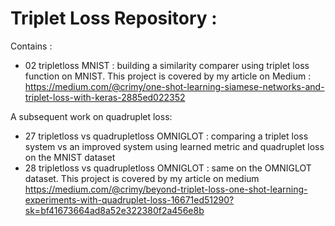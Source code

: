 # Triplet Loss Repository : 

Contains : 
- 02 tripletloss MNIST : building a similarity comparer using triplet loss function on MNIST. This project is covered by my article on Medium : https://medium.com/@crimy/one-shot-learning-siamese-networks-and-triplet-loss-with-keras-2885ed022352

A subsequent work on quadruplet loss:
- 27 tripletloss vs quadrupletloss OMNIGLOT : comparing a triplet loss system vs an improved system using learned metric and quadruplet loss on the MNIST dataset
- 28 tripletloss vs quadrupletloss OMNIGLOT : same on the OMNIGLOT dataset. This project is covered by my article on medium https://medium.com/@crimy/beyond-triplet-loss-one-shot-learning-experiments-with-quadruplet-loss-16671ed51290?sk=bf41673664ad8a52e322380f2a456e8b

